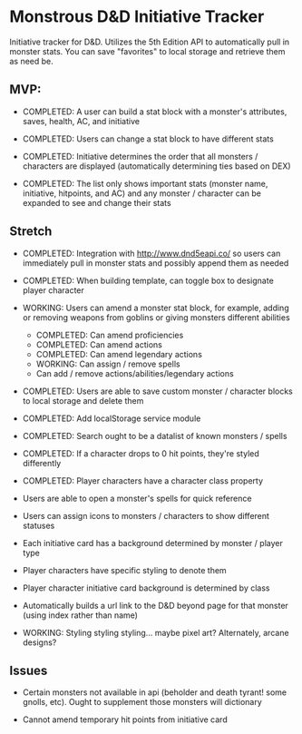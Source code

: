 # Monstrous D&D Initiative Tracker

Initiative tracker for D&D. Utilizes the 5th Edition API to automatically pull in monster stats. You can save "favorites" to local storage and retrieve them as need be.

## MVP:

- COMPLETED: A user can build a stat block with a monster's attributes, saves, health, AC, and initiative

- COMPLETED: Users can change a stat block to have different stats

- COMPLETED: Initiative determines the order that all monsters / characters are displayed (automatically determining ties based on DEX)

- COMPLETED: The list only shows important stats (monster name, initiative, hitpoints, and AC) and any monster / character can be expanded to see and change their stats

## Stretch

- COMPLETED: Integration with http://www.dnd5eapi.co/ so users can immediately pull in monster stats and possibly append them as needed

- COMPLETED: When building template, can toggle box to designate player character

- WORKING: Users can amend a monster stat block, for example, adding or removing weapons from goblins or giving monsters different abilities

  - COMPLETED: Can amend proficiencies
  - COMPLETED: Can amend actions
  - COMPLETED: Can amend legendary actions
  - WORKING: Can assign / remove spells
  - Can add / remove actions/abilities/legendary actions

- COMPLETED: Users are able to save custom monster / character blocks to local storage and delete them

- COMPLETED: Add localStorage service module

- COMPLETED: Search ought to be a datalist of known monsters / spells

- COMPLETED: If a character drops to 0 hit points, they're styled differently

- COMPLETED: Player characters have a character class property

- Users are able to open a monster's spells for quick reference

- Users can assign icons to monsters / characters to show different statuses

- Each initiative card has a background determined by monster / player type

- Player characters have specific styling to denote them

- Player character initiative card background is determined by class

- Automatically builds a url link to the D&D beyond page for that monster (using index rather than name)

- WORKING: Styling styling styling... maybe pixel art? Alternately, arcane designs?

## Issues

- Certain monsters not available in api (beholder and death tyrant! some gnolls, etc). Ought to supplement those monsters will dictionary

- Cannot amend temporary hit points from initiative card
